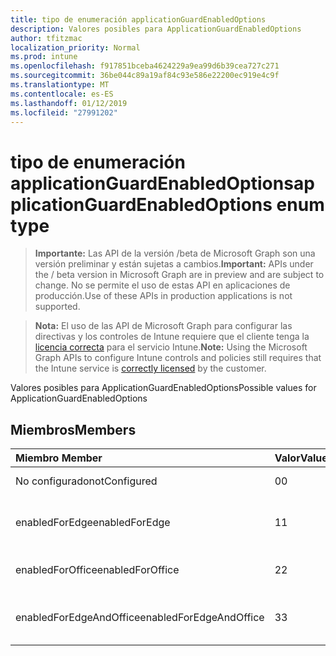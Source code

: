```yaml
---
title: tipo de enumeración applicationGuardEnabledOptions
description: Valores posibles para ApplicationGuardEnabledOptions
author: tfitzmac
localization_priority: Normal
ms.prod: intune
ms.openlocfilehash: f917851bceba4624229a9ea99d6b39cea727c271
ms.sourcegitcommit: 36be044c89a19af84c93e586e22200ec919e4c9f
ms.translationtype: MT
ms.contentlocale: es-ES
ms.lasthandoff: 01/12/2019
ms.locfileid: "27991202"
---
```

# <a name="applicationguardenabledoptions-enum-type"></a><span data-ttu-id="62197-103">tipo de enumeración applicationGuardEnabledOptions</span><span class="sxs-lookup"><span data-stu-id="62197-103">applicationGuardEnabledOptions enum type</span></span>

> <span data-ttu-id="62197-104">**Importante:** Las API de la versión /beta de Microsoft Graph son una versión preliminar y están sujetas a cambios.</span><span class="sxs-lookup"><span data-stu-id="62197-104">**Important:** APIs under the / beta version in Microsoft Graph are in preview and are subject to change.</span></span> <span data-ttu-id="62197-105">No se permite el uso de estas API en aplicaciones de producción.</span><span class="sxs-lookup"><span data-stu-id="62197-105">Use of these APIs in production applications is not supported.</span></span>

> <span data-ttu-id="62197-106">**Nota:** El uso de las API de Microsoft Graph para configurar las directivas y los controles de Intune requiere que el cliente tenga la [licencia correcta](https://go.microsoft.com/fwlink/?linkid=839381) para el servicio Intune.</span><span class="sxs-lookup"><span data-stu-id="62197-106">**Note:** Using the Microsoft Graph APIs to configure Intune controls and policies still requires that the Intune service is [correctly licensed](https://go.microsoft.com/fwlink/?linkid=839381) by the customer.</span></span>

<span data-ttu-id="62197-107">Valores posibles para ApplicationGuardEnabledOptions</span><span class="sxs-lookup"><span data-stu-id="62197-107">Possible values for ApplicationGuardEnabledOptions</span></span>
## <a name="members"></a><span data-ttu-id="62197-108">Miembros</span><span class="sxs-lookup"><span data-stu-id="62197-108">Members</span></span>
|<span data-ttu-id="62197-109">Miembro	</span><span class="sxs-lookup"><span data-stu-id="62197-109">Member</span></span>|<span data-ttu-id="62197-110">Valor</span><span class="sxs-lookup"><span data-stu-id="62197-110">Value</span></span>|<span data-ttu-id="62197-111">Descripción</span><span class="sxs-lookup"><span data-stu-id="62197-111">Description</span></span>|
|:---|:---|:---|
|<span data-ttu-id="62197-112">No configurado</span><span class="sxs-lookup"><span data-stu-id="62197-112">notConfigured</span></span>|<span data-ttu-id="62197-113">0</span><span class="sxs-lookup"><span data-stu-id="62197-113">0</span></span>|<span data-ttu-id="62197-114">No configurado</span><span class="sxs-lookup"><span data-stu-id="62197-114">Not Configured</span></span>|
|<span data-ttu-id="62197-115">enabledForEdge</span><span class="sxs-lookup"><span data-stu-id="62197-115">enabledForEdge</span></span>|<span data-ttu-id="62197-116">1</span><span class="sxs-lookup"><span data-stu-id="62197-116">1</span></span>|<span data-ttu-id="62197-117">Habilitado para el servidor perimetral</span><span class="sxs-lookup"><span data-stu-id="62197-117">Enabled For Edge</span></span>|
|<span data-ttu-id="62197-118">enabledForOffice</span><span class="sxs-lookup"><span data-stu-id="62197-118">enabledForOffice</span></span>|<span data-ttu-id="62197-119">2</span><span class="sxs-lookup"><span data-stu-id="62197-119">2</span></span>|<span data-ttu-id="62197-120">Habilitado para Office</span><span class="sxs-lookup"><span data-stu-id="62197-120">Enabled For Office</span></span>|
|<span data-ttu-id="62197-121">enabledForEdgeAndOffice</span><span class="sxs-lookup"><span data-stu-id="62197-121">enabledForEdgeAndOffice</span></span>|<span data-ttu-id="62197-122">3</span><span class="sxs-lookup"><span data-stu-id="62197-122">3</span></span>|<span data-ttu-id="62197-123">Habilitado para perimetral y Office</span><span class="sxs-lookup"><span data-stu-id="62197-123">Enabled For Edge And Office</span></span>|





